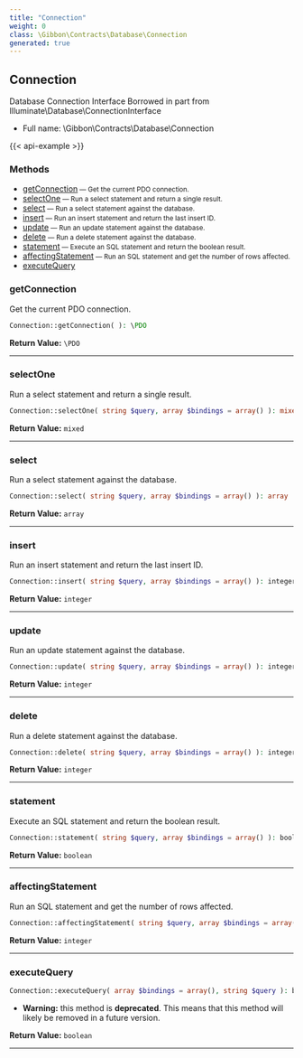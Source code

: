 ```yaml
---
title: "Connection"
weight: 0
class: \Gibbon\Contracts\Database\Connection
generated: true
---
```


## Connection 

Database Connection Interface
Borrowed in part from Illuminate\Database\ConnectionInterface



* Full name: \Gibbon\Contracts\Database\Connection

{{< api-example >}} 



### Methods

- [getConnection](#getconnection)<small> — Get the current PDO connection.</small>
- [selectOne](#selectone)<small> — Run a select statement and return a single result.</small>
- [select](#select)<small> — Run a select statement against the database.</small>
- [insert](#insert)<small> — Run an insert statement and return the last insert ID.</small>
- [update](#update)<small> — Run an update statement against the database.</small>
- [delete](#delete)<small> — Run a delete statement against the database.</small>
- [statement](#statement)<small> — Execute an SQL statement and return the boolean result.</small>
- [affectingStatement](#affectingstatement)<small> — Run an SQL statement and get the number of rows affected.</small>
- [executeQuery](#executequery)




### getConnection

Get the current PDO connection.

```php
Connection::getConnection( ): \PDO
```






**Return Value:**
`\PDO`  



---

### selectOne

Run a select statement and return a single result.

```php
Connection::selectOne( string $query, array $bindings = array() ): mixed
```






**Return Value:**
`mixed`  



---

### select

Run a select statement against the database.

```php
Connection::select( string $query, array $bindings = array() ): array
```






**Return Value:**
`array`  



---

### insert

Run an insert statement and return the last insert ID.

```php
Connection::insert( string $query, array $bindings = array() ): integer
```






**Return Value:**
`integer`  



---

### update

Run an update statement against the database.

```php
Connection::update( string $query, array $bindings = array() ): integer
```






**Return Value:**
`integer`  



---

### delete

Run a delete statement against the database.

```php
Connection::delete( string $query, array $bindings = array() ): integer
```






**Return Value:**
`integer`  



---

### statement

Execute an SQL statement and return the boolean result.

```php
Connection::statement( string $query, array $bindings = array() ): boolean
```






**Return Value:**
`boolean`  



---

### affectingStatement

Run an SQL statement and get the number of rows affected.

```php
Connection::affectingStatement( string $query, array $bindings = array() ): integer
```






**Return Value:**
`integer`  



---

### executeQuery



```php
Connection::executeQuery( array $bindings = array(), string $query ): boolean
```



* **Warning:** this method is **deprecated**. This means that this method will likely be removed in a future version.



**Return Value:**
`boolean`  



---

